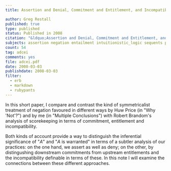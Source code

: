 ```yaml
---
title: Assertion and Denial, Commitment and Entitlement, and Incompatibility (and some consequence)

author: Greg Restall
published: true
type: published
status: Published in 2008
citation: "&ldquo;Assertion and Denial, Commitment and Entitlement, and Incompatibility (and some consequence),&rdquo; <em>Studies in Logic</em> 1 (2008), 26&ndash;36."
subjects: assertion negation entailment intuitionistic_logic sequents proofs
count: 54
tag: adcei
comments: yes
file: adcei.pdf
date: 2008-03-03
publishdate: 2008-03-03
filter:
  - erb
  - markdown
  - rubypants
---
```

In this short paper, I compare and contrast the kind of symmetricalist treatment of negation favoured in different ways by Huw Price (in "Why 'Not'?") and by me (in "Multiple Conclusions") with Robert Brandom's analysis of scorekeeping in terms of commitment, entitlement and incompatibility.

Both kinds of account provide a way to distinguish the inferential significance of "<em>A</em>" and "<em>A</em> is warranted" in terms of a subtler analysis of our practices: on the one hand, we assert as well as deny; on the other, by distingushing downstream commitments from upstream entitlements and the incompatibility definable in terms of these.  In this note I will examine the connections between these different approaches.

